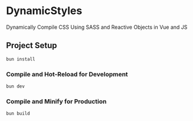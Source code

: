 # DynamicStyles

Dynamically Compile CSS Using SASS and Reactive Objects in Vue and JS

## Project Setup

```sh
bun install
```

### Compile and Hot-Reload for Development

```sh
bun dev
```

### Compile and Minify for Production

```sh
bun build
```
